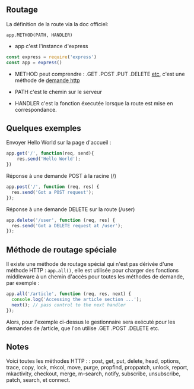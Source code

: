 ## Routage

La définition de la route via la doc officiel: 
```
app.METHOD(PATH, HANDLER)
```

*   app c'est l'instance d'express 
```js
const express = require('express')
const app = express()
```

*   METHOD peut comprendre : .GET .POST .PUT .DELETE [etc](#etc*), c'est une méthode de [demande http](https://en.wikipedia.org/wiki/Hypertext_Transfer_Protocol)

*   PATH c'est le chemin sur le serveur
*   HANDLER c'est la fonction éxecutée lorsque la route est mise en correspondance.

## Quelques exemples 

Envoyer Hello World sur la page d'accueil :
```js
app.get('/', function(req, send){
    res.send('Hello World');
})
```

Réponse à une demande POST à la racine (/)
```js
app.post('/', function (req, res) {
  res.send('Got a POST request');
});
```

Réponse à une demande DELETE sur la route (/user)
```js
app.delete('/user', function (req, res) {
  res.send('Got a DELETE request at /user');
});
```

## Méthode de routage spéciale

Il existe une méthode de routage spécial qui n'est pas dérivée d'une méthode HTTP : `app.all()`, elle est utilisée pour charger des fonctions middleware à un chemin d'accès pour toutes les méthodes de demande, par exemple :
```js
app.all('/article', function (req, res, next) {
  console.log('Accessing the article section ...');
  next(); // pass control to the next handler
});
```

Alors, pour l'exemple ci-dessus le gestionnaire sera exécuté pour les demandes de /article, que l'on utilise .GET .POST .DELETE etc.

## Notes

<a id="etc*"></a> Voici toutes les méthodes HTTP : : post, get, put, delete, head, options, trace, copy, lock, mkcol, move, purge, propfind, proppatch, unlock, report, mkactivity, checkout, merge, m-search, notify, subscribe, unsubscribe, patch, search, et connect.